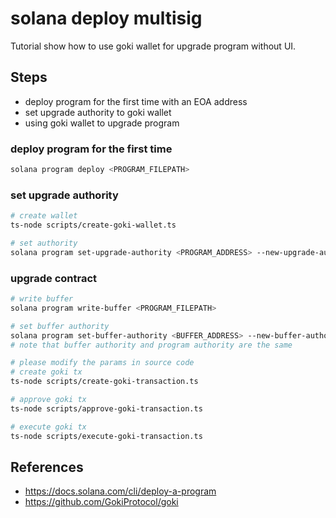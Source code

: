# solana deploy multisig

Tutorial show how to use goki wallet for upgrade program without UI.

## Steps

- deploy program for the first time with an EOA address
- set upgrade authority to goki wallet
- using goki wallet to upgrade program

### deploy program for the first time

```sh
solana program deploy <PROGRAM_FILEPATH>
```

### set upgrade authority

```sh
# create wallet
ts-node scripts/create-goki-wallet.ts

# set authority
solana program set-upgrade-authority <PROGRAM_ADDRESS> --new-upgrade-authority <NEW_UPGRADE_AUTHORITY>
```

### upgrade contract

```sh
# write buffer
solana program write-buffer <PROGRAM_FILEPATH>

# set buffer authority
solana program set-buffer-authority <BUFFER_ADDRESS> --new-buffer-authority <NEW_UPGRADE_AUTHORITY>
# note that buffer authority and program authority are the same

# please modify the params in source code
# create goki tx
ts-node scripts/create-goki-transaction.ts

# approve goki tx
ts-node scripts/approve-goki-transaction.ts

# execute goki tx
ts-node scripts/execute-goki-transaction.ts
```

## References

- https://docs.solana.com/cli/deploy-a-program
- https://github.com/GokiProtocol/goki
